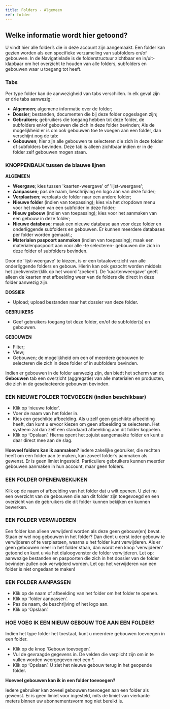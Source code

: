 ```yaml
---
title: Folders - Algemeen
ref: folder
---
```


## Welke informatie wordt hier getoond?
U vindt hier alle folder’s die in deze account zijn aangemaakt. Een folder kan gezien worden als een specifieke verzameling van subfolders en/of gebouwen. In de Navigatielade is de folderstructuur zichtbaar en in/uit-klapbaar om het overzicht te houden van alle folders, subfolders en gebouwen waar u toegang tot heeft.


### Tabs
Per type folder kan de aanwezigheid van tabs verschillen. In elk geval zijn er drie tabs aanwezig:
- **Algemeen**; algemene informatie over de folder;
- **Dossier**; bestanden, documenten die bij deze folder opgeslagen zijn;
- **Gebruikers**; gebruikers die toegang hebben tot deze folder, de subfolders en/of gebouwen die zich in deze folder bevinden;
Als de mogelijkheid er is om ook gebouwen toe te voegen aan een folder, dan verschijnt nog de tab:
- **Gebouwen**; hier zijn alle gebouwen te selecteren die zich in deze folder of subfolders bevinden. Deze tab is alleen zichtbaar indien er in de folder zelf gebouwen mogen staan.


### KNOPPENBALK tussen de blauwe lijnen
**ALGEMEEN**
- **Weergave**; kies tussen 'kaarten-weergave' of 'lijst-weergave';
- **Aanpassen**; pas de naam, beschrijving en logo aan van deze folder;
- **Verplaatsen**; verplaats de folder naar een andere folder;
- **Nieuwe folder** (indien van toepassing); kies via het dropdown menu voor het maken van een subfolder in deze folder;
- **Nieuw gebouw** (indien van toepassing); kies voor het aanmaken van een gebouw in deze folder;
- **Nieuwe database**; maak een nieuwe database aan voor deze folder en onderliggende subfolders en gebouwen. Er kunnen meerdere databases per folder worden gemaakt.;
- **Materialen paspoort aanmaken** (indien van toepassing); maak een materialenpaspoort aan voor alle -te selecteren- gebouwen die zich in deze folder of subfolders bevinden.

Door de 'lijst-weergave' te kiezen, is er een totaaloverzicht van alle onderliggende folders en gebouw. Hierin kan ook gezocht worden middels het zoekvenster(klik op het woord 'zoeken'). De 'kaartenweergave' geeft alleen de kaarten met afbeelding weer van de folders die direct in deze folder aanwezig zijn.


**DOSSIER**
- Upload; upload bestanden naar het dossier van deze folder.

**GEBRUIKERS**
- Geef gebruikers toegang tot deze folder, en/of de subfolder(s) en gebouwen.

**GEBOUWEN**
- Filter; 
- View; 
- Gebouwen; de mogelijkheid om een of meerdere gebouwen te selecteren die zich in deze folder of in subfolders bevinden.

Indien er gebouwen in de folder aanwezig zijn, dan biedt het scherm van de **Gebouwen** tab een overzicht (aggregatie) van alle materialen en producten, die zich in de geselecteerde gebouwen bevinden.



### EEN NIEUWE FOLDER TOEVOEGEN (indien beschikbaar)
-	Klik op ‘nieuwe folder’.
-	Voer de naam van het folder in.
-	Kies een geschikte afbeelding. Als u zelf geen geschikte afbeelding heeft, dan kunt u ervoor kiezen om geen afbeelding te selecteren. Het systeem zal dan zelf een standaard afbeelding aan dit folder koppelen.
-	Klik op ‘Opslaan’. Hierna opent het zojuist aangemaakte folder en kunt u daar direct mee aan de slag.

**Hoeveel folders kan ik aanmaken?**
Iedere zakelijke gebruiker, die rechten heeft om een folder aan te maken, kan zoveel folder’s aanmaken als gewenst. Er is geen limiet ingesteld. Particuliere gebruikers kunnen meerder gebouwen aanmaken in hun account, maar geen folders.


### EEN FOLDER OPENEN/BEKIJKEN
Klik op de naam of afbeelding van het folder dat u wilt openen. U ziet nu een overzicht van de gebouwen die aan dit folder zijn toegevoegd en een overzicht van de gebruikers die dit folder kunnen bekijken en kunnen bewerken.


### EEN FOLDER VERWIJDEREN
Een folder kan alleen verwijderd worden als deze geen gebouw(en) bevat. Staan er wel nog gebouwen in het folder? Dan dient u eerst ieder gebouw te verwijderen of te verplaatsen, waarna u het folder kunt verwijderen. Als er geen gebouwen meer in het folder staan, dan wordt een knop 'verwijderen' getoond en kunt u via het dialoogvenster de folder verwijderen. Let op: aanwezige bestanden en paspoorten die zich in het dossier van de folder bevinden zullen ook verwijderd worden. Let op: het verwijderen van een folder is niet ongedaan te maken!


### EEN FOLDER AANPASSEN
-	Klik op de naam of afbeelding van het folder om het folder te openen.
-	Klik op ‘folder aanpassen’.
-	Pas de naam, de beschrijving of het logo aan.
-	Klik op ‘Opslaan’.



### HOE VOEG IK EEN NIEUW GEBOUW TOE AAN EEN FOLDER?
Indien het type folder het toestaat, kunt u meerdere gebouwen toevoegen in een folder.
-	Klik op de knop ‘Gebouw toevoegen’.
-	Vul de gevraagde gegevens in. De velden die verplicht zijn om in te vullen worden weergegeven met een *.
-	Klik op ‘Opslaan’. U ziet het nieuwe gebouw terug in het geopende folder.

**Hoeveel gebouwen kan ik in een folder toevoegen?**

Iedere gebruiker kan zoveel gebouwen toevoegen aan een folder als gewenst. Er is geen limiet voor ingesteld, mits de limiet van vierkante meters binnen uw abonnementsvorm nog niet bereikt is.



